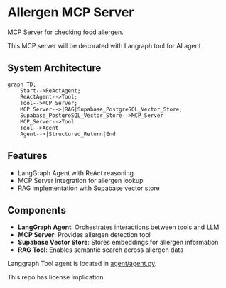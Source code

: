 # Allergen MCP Server
MCP Server for checking food allergen.

This MCP server will be decorated with Langraph tool for AI agent

## System Architecture

```mermaid
graph TD;
    Start-->ReActAgent;
    ReActAgent-->Tool;
    Tool-->MCP Server;
    MCP Server-->|RAG|Supabase_PostgreSQL_Vector_Store;
    Supabase_PostgreSQL_Vector_Store-->MCP_Server
    MCP_Server-->Tool
    Tool-->Agent
    Agent-->|Structured_Return|End
```

## Features
- LangGraph Agent with ReAct reasoning
- MCP Server integration for allergen lookup
- RAG implementation with Supabase vector store

## Components
- **LangGraph Agent**: Orchestrates interactions between tools and LLM
- **MCP Server**: Provides allergen detection tool 
- **Supabase Vector Store**: Stores embeddings for allergen information
- **RAG Tool**: Enables semantic search across allergen data

Langgraph Tool agent is located in [agent/agent.py](agent/agent.py).

This repo has license implication



